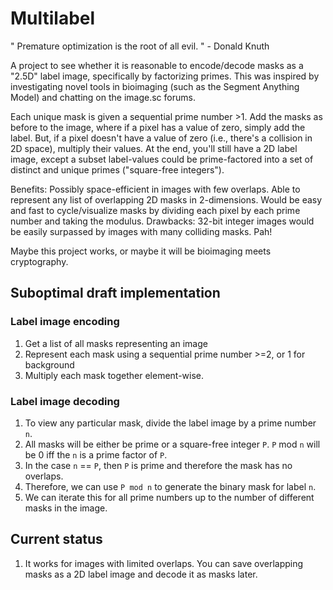 # Multilabel
" Premature optimization is the root of all evil. " - Donald Knuth

A project to see whether it is reasonable to encode/decode masks as a "2.5D" label image, specifically by factorizing primes. This was inspired by investigating novel tools in bioimaging (such as the Segment Anything Model) and chatting on the image.sc forums.

Each unique mask is given a sequential prime number >1. Add the masks as before to the image, where if a pixel has a value of zero, simply add the label. But, if a pixel doesn't have a value of zero (i.e., there's a collision in 2D space), multiply their values. At the end, you'll still have a 2D label image, except a subset label-values could be prime-factored into a set of distinct and unique primes ("square-free integers").

Benefits: Possibly space-efficient in images with few overlaps. Able to represent any list of overlapping 2D masks in 2-dimensions. Would be easy and fast to cycle/visualize masks by dividing each pixel by each prime number and taking the modulus.
Drawbacks: 32-bit integer images would be easily surpassed by images with many colliding masks. Pah!

Maybe this project works, or maybe it will be bioimaging meets cryptography.

## Suboptimal draft implementation

### Label image encoding
1) Get a list of all masks representing an image
2) Represent each mask using a sequential prime number >=2, or 1 for background 
3) Multiply each mask together element-wise.

### Label image decoding
1) To view any particular mask, divide the label image by a prime number `n`. 
2) All masks will be either be prime or a square-free integer `P`. `P` mod `n` will be 0 iff the `n` is a prime factor of `P`.
3) In the case `n` == `P`, then `P` is prime and therefore the mask has no overlaps.
4) Therefore, we can use `P mod n` to generate the binary mask for label `n`.
5) We can iterate this for all prime numbers up to the number of different masks in the image.

## Current status
1) It works for images with limited overlaps. You can save overlapping masks as a 2D label image and decode it as masks later.
